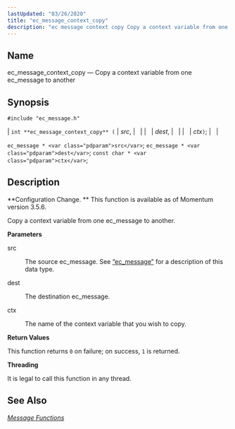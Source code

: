 ```yaml
---
lastUpdated: "03/26/2020"
title: "ec_message_context_copy"
description: "ec message context copy Copy a context variable from one ec message to another int ec message context copy src dest ctx ec message src ec message dest const char ctx Configuration Change This function is available as of Momentum version 3 5 6 Copy a context variable from one..."
---
```


<a name="apis.ec_message_context_copy"></a> 
## Name

ec_message_context_copy — Copy a context variable from one ec_message to another

## Synopsis

`#include "ec_message.h"`

| `int **ec_message_context_copy** (` | <var class="pdparam">src</var>, |   |
|   | <var class="pdparam">dest</var>, |   |
|   | <var class="pdparam">ctx</var>`)`; |   |

`ec_message * <var class="pdparam">src</var>`;
`ec_message * <var class="pdparam">dest</var>`;
`const char * <var class="pdparam">ctx</var>`;<a name="idp55351744"></a> 
## Description

**Configuration Change. ** This function is available as of Momentum version 3.5.6.

Copy a context variable from one ec_message to another.

**<a name="idp55354624"></a> Parameters**

<dl class="variablelist">

<dt>src</dt>

<dd>

The source ec_message. See [“ec_message”](/momentum/3/3-api/structs-ec-message) for a description of this data type.

</dd>

<dt>dest</dt>

<dd>

The destination ec_message.

</dd>

<dt>ctx</dt>

<dd>

The name of the context variable that you wish to copy.

</dd>

</dl>

**<a name="idp55361648"></a> Return Values**

This function returns `0` on failure; on success, `1` is returned.

**<a name="idp55363472"></a> Threading**

It is legal to call this function in any thread.

<a name="idp55364576"></a> 
## See Also

[*Message Functions*](/momentum/3/3-api/ec-message)